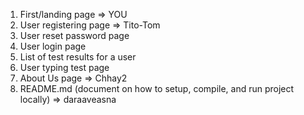 1) First/landing page => YOU
2) User registering page => Tito-Tom
3) User reset password page 
4) User login page
5) List of test results for a user
6) User typing test page
7) About Us page => Chhay2
8) README.md (document on how to setup, compile, and run project locally) => daraaveasna
